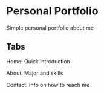 # Personal Portfolio

Simple personal portfolio about me

## Tabs
Home: Quick introduction

About: Major and skills

Contact: Info on how to reach me 